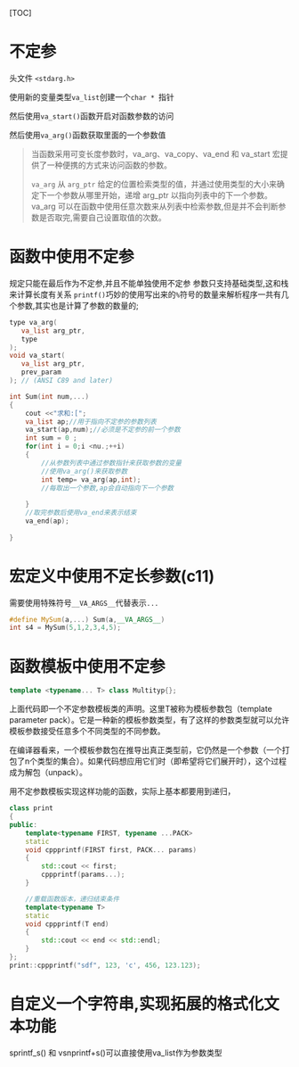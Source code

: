 [TOC]

# 不定参

头文件 `<stdarg.h>`

使用新的变量类型`va_list`创建一个`char * `指针

然后使用`va_start()`函数开启对函数参数的访问

然后使用`va_arg()`函数获取里面的一个参数值

>当函数采用可变长度参数时，va_arg、va_copy、va_end 和 va_start 宏提供了一种便携的方式来访问函数的参数。
>
>`va_arg` 从 `arg_ptr` 给定的位置检索类型的值，并通过使用类型的大小来确定下一个参数从哪里开始，递增 arg_ptr 以指向列表中的下一个参数。 va_arg 可以在函数中使用任意次数来从列表中检索参数,但是并不会判断参数是否取完,需要自己设置取值的次数。
# 函数中使用不定参

规定只能在最后作为不定参,并且不能单独使用不定参
参数只支持基础类型,这和栈来计算长度有关系
`printf()`巧妙的使用写出来的`%`符号的数量来解析程序一共有几个参数,其实也是计算了参数的数量的;

```cpp
type va_arg(
   va_list arg_ptr,
   type
);
void va_start(
   va_list arg_ptr,
   prev_param
); // (ANSI C89 and later)

int Sum(int num,...)
{
	cout <<"求和:[";
	va_list ap;//用于指向不定参的参数列表
	va_start(ap,num);//必须是不定参的前一个参数
	int sum = 0 ;
	for(int i = 0;i <nu.;++i)
	{
		//从参数列表中通过参数指针来获取参数的变量
		//使用va_arg()来获取参数
		int temp= va_arg(ap,int);
		//每取出一个参数,ap会自动指向下一个参数
	
	}
	//取完参数后使用va_end来表示结束
	va_end(ap);
	
}
```

# 宏定义中使用不定长参数(c11)
需要使用特殊符号`__VA_ARGS__`代替表示`...`
```cpp
#define MySum(a,...) Sum(a,__VA_ARGS__)
int s4 = MySum(5,1,2,3,4,5);
```


# 函数模板中使用不定参
```cpp
template <typename... T> class Multityp{};
```
上面代码即一个不定参数模板类的声明。这里T被称为模板参数包（template parameter pack）。它是一种新的模板参数类型，有了这样的参数类型就可以允许模板参数接受任意多个不同类型的不同参数。

在编译器看来，一个模板参数包在推导出真正类型前，它仍然是一个参数（一个打包了n个类型的集合）。如果代码想应用它们时（即希望将它们展开时），这个过程成为解包（unpack）。

用不定参数模板实现这样功能的函数，实际上基本都要用到递归，
```cpp
class print
{
public:
    template<typename FIRST, typename ...PACK>
    static
    void cppprintf(FIRST first, PACK... params)
    {
        std::cout << first;
        cppprintf(params...);
    }

    //重载函数版本，递归结束条件
    template<typename T>
    static
    void cppprintf(T end)
    {
        std::cout << end << std::endl;
    }
};
print::cppprintf("sdf", 123, 'c', 456, 123.123);
```
# 自定义一个字符串,实现拓展的格式化文本功能
sprintf_s() 和 vsnprintf+s()可以直接使用va_list作为参数类型